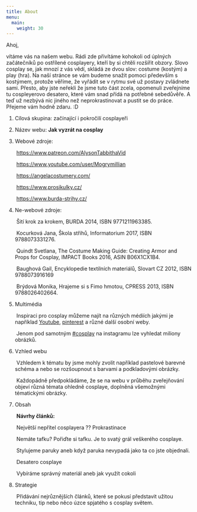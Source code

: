 ```yaml
---
title: About
menu:
  main:
    weight: 30
---
```

Ahoj, 

vítáme vás na našem webu. Rádi zde přivítáme kohokoli od úplných začátečníků po ostřílené cosplayery, kteří by si chtěli rozšířit obzory. Slovo cosplay se, jak mnozí z vás vědí, skládá ze dvou slov: costume (kostým) a play (hra). Na naší stránce se vám budeme snažit pomoci především s kostýmem, protože věříme, že vyřádit se v rytmu své už postavy zvládnete sami. Přesto, aby jste neřekli že jsme tuto část zcela, opomenuli zveřejníme tu cospleyerovo desatero, které vám snad přídá na potřebné sebedůvěře. A teď už nezbývá nic jiného než neprokrastinovat a pustit se do práce. Přejeme vám hodně zdaru. :D

1. Cílová skupina: začínající i pokročilí cosplayeři

2. Název webu: **Jak vyzrát na cosplay**

3. Webové zdroje: 

   ​    https://www.patreon.com/AlysonTabbithaVid

   ​    https://www.youtube.com/user/Mogrymillian

   ​    https://angelacostumery.com/

   ​    https://www.prosikulky.cz/

   ​    https://www.burda-strihy.cz/

4. Ne-webové zdroje: 

   ​    Šití krok za krokem, BURDA 2014, ISBN 9771211963385.

   ​    Kocurková Jana, Škola střihů, Informatorium 2017, ISBN 9788073331276.

   ​    Quindt Svetlana, The Costume Making Guide: Creating Armor and Props for Cosplay, IMPACT Books 2016, ASIN B06X1CX1B4.

   ​    Baughová Gail, Encyklopedie textilních materiálů, Slovart CZ 2012, ISBN 9788073916169

   ​    Brýdová Monika, Hrajeme si s Fimo hmotou, CPRESS 2013, ISBN 9788026402664. 

5. Multimédia

   ​    Inspiraci pro cosplay můžeme najít na různých médiích jakými je například [Youtube](<https://www.youtube.com/results?search_query=cosplay&pbjreload=10>), [pinterest](<https://cz.pinterest.com/search/pins/?q=cosplay&rs=typed&term_meta[]=cosplay%7Ctyped>) a různé další osobní weby.

   ​    Jenom pod samotným [#cosplay]( <https://www.instagram.com/explore/tags/cosplay/>) na instagramu lze vyhledat miliony obrázků.

6. Vzhled webu

   ​    Vzhledem k tématu by jsme mohly zvolit například pastelové barevné schéma a nebo se rozšoupnout s barvami a podkladovými obrázky. 

   ​    Každopádně předpokládáme, že se na webu v průběhu zveřejňování objeví různá témata ohledně cosplaye, doplněná všemožnými tématickými obrázky.

7. Obsah

   ​    **Návrhy článků:**

   ​    Největší nepřítel cosplayera ?? Prokrastinace

   ​    Nemáte tafku? Pořiďte si tafku. Je to svatý grál veškerého cosplaye.

   ​    Stylujeme paruky aneb když paruka nevypadá jako ta co jste objednali.

   ​    Desatero cosplaye

   ​    Vybíráme správný materiál aneb jak využít cokoli

8. Strategie

   ​    Přidávání nejrůznějších článků, které se pokusí představit užitou techniku, tip nebo něco úzce spjatého s cosplay světem. 